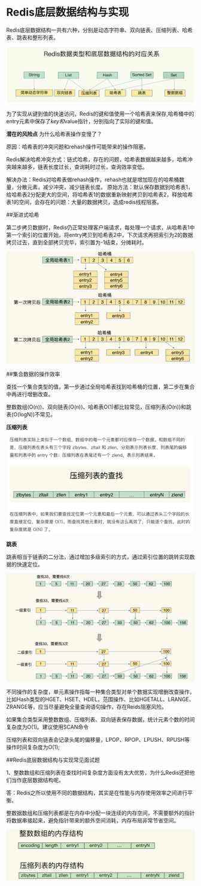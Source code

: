 # Redis底层数据结构与实现

Redis底层数据结构一共有六种，分别是动态字符串、双向链表、压缩列表、哈希表、跳表和整形列表。

![](../image/redis1.png)

为了实现从键到值的快速访问，Redis的键和值使用一个哈希表来保存,哈希桶中的entry元素中保存了*key和*value指针，分别指向了实际的键和值。

**潜在的风险点** 为什么哈希表操作变慢了？

原因：哈希表的冲突问题和rehash操作可能带来的操作阻塞。

Redis解决哈希冲突方式：链式哈希，存在的问题，哈希表数据越来越多，哈希冲突越来越多，链表长度过长，查询耗时过长，查询效率变低。

解决办法：Redis对哈希表做rehash操作，rehash也就是增加现在的哈希桶数量，分散元素，减少冲突，减少链表长度。
原始方法：默认保存数据到哈希表1，给哈希表2分配更大的空间，将哈希表1的数据重新映射拷贝到哈希表2，释放哈希表1的空间，会存在的问题：大量的数据拷贝，造成redis线程阻塞。

##渐进式哈希

第二步拷贝数据时，Redis仍正常处理客户端请求，每处理一个请求，从哈希表1中第一个索引的位置开始，将entry拷贝到哈希表2中，下次请求再把索引为2的数据拷贝过去，直到全部拷贝完毕，索引置为-1结束，分摊耗时。

![](../image/redis2.png)

##集合数据的操作效率

查找一个集合类型的值，第一步通过全局哈希表找到哈希桶的位置，第二步在集合中再进行增删改查。

整数数组(O(n))、双向链表(O(n))、哈希表O(1)都比较常见，压缩列表(O(n))和跳表(O(logN))不常见。

**压缩列表**

![](../image/redis3.png)

**跳表**

跳表相当于链表的二分法，通过增加多级索引的方式，通过索引位置的跳转实现数据的快速定位。

![](../image/redis4.png)

不同操作的复杂度，单元素操作指每一种集合类型对单个数据实现增删改查操作，比如Hash类型的HGET、HSET、HDEL，范围操作、比如HGETALL、LRANGE、ZRANGE等，应当尽量避免全量查询语句操作，存在Reids阻塞风险。

如果集合类型采用整数数组、压缩列表、双向链表保存数据，统计元素个数的时间复杂度为O(1)。建议使用SCAN命令

压缩列表和双向链表会记录头尾的偏移量，LPOP、RPOP、LPUSH、RPUSH等操作时间复杂度为O(1);

##Redis底层数据结构与实现常见面试题

1、整数数组和压缩列表在查找时间复杂度方面没有太大优势，为什么Redis还把他们当作底层数据结构呢。

答：Redis之所以使用不同的数据结构，其实是在性能与内存使用效率之间进行平衡。

整数据数组和压缩列表都是在内存中分配一块连续的内存空间，不需要额外的指针将数据串接起来，避免指针带来的额外空间消耗，内存布局非常节省空间。

![](../image/redis5.png)

















